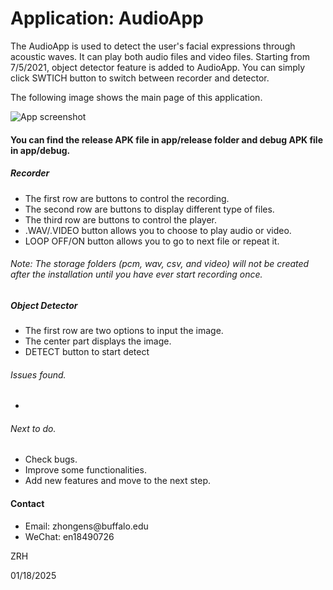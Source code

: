 <h1>Application: AudioApp</h1>

<p>The AudioApp is used to detect the user's facial expressions through acoustic waves. It can play both audio files and video files. Starting from 7/5/2021, object detector feature is added to AudioApp. You can simply click SWTICH button to switch between recorder and detector. </p>
<p>The following image shows the main page of this application.</p>
<img src="https://user-images.githubusercontent.com/54745798/124532570-d0c54700-ddde-11eb-89b7-0c4f8e347f6f.png" alt="App screenshot"/>

<h4>You can find the release APK file in app/release folder and debug APK file in app/debug.</h4>
<h5>Recorder</h5>
<ul>
  <li>The first row are buttons to control the recording.</li>
  <li>The second row are buttons to display different type of files.</li>
  <li>The third row are buttons to control the player.</li>
  <li>.WAV/.VIDEO button allows you to choose to play audio or video.</li>
  <li>LOOP OFF/ON button allows you to go to next file or repeat it.</li>
</ul>

<h6>Note: The storage folders (pcm, wav, csv, and video) will not be created after the installation until you have ever start recording once.</h6>

<h5>Object Detector</h5>
<ul>
  <li>The first row are two options to input the image.</li>
  <li>The center part displays the image.</li>
  <li>DETECT button to start detect</li>
</ul>

<h6>Issues found.</h6>
<ul>
  <li></li>
</ul>


<h6>Next to do.</h6>
<ul>
  <li>Check bugs.</li>
  <li>Improve some functionalities.</li>
  <li>Add new features and move to the next step.</li>
</ul>

<h4>Contact</h4>
<ul>
  <li>Email: zhongens@buffalo.edu</li>
  <li>WeChat: en18490726</li>
</ul>

<p>ZRH</p>
<p>01/18/2025</p>

